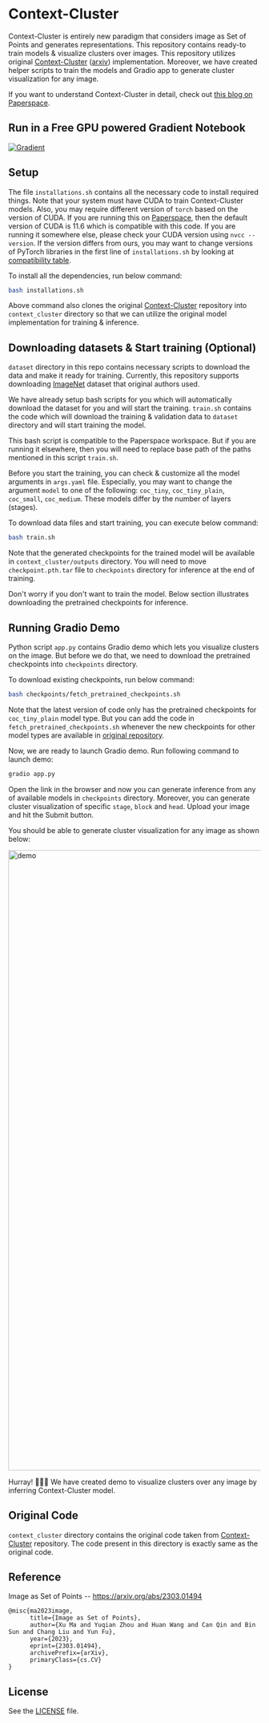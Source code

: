 # Context-Cluster

Context-Cluster is entirely new paradigm that considers image as Set of Points and generates representations. This repository contains ready-to train models & visualize clusters over images. This repository utilizes original [Context-Cluster](https://github.com/ma-xu/Context-Cluster) ([arxiv](https://arxiv.org/abs/2303.01494)) implementation. Moreover, we have created helper scripts to train the models and Gradio app to generate cluster visualization for any image.  

If you want to understand Context-Cluster in detail, check out [this blog on Paperspace](https://blog.paperspace.com/context-cluster/).


## Run in a Free GPU powered Gradient Notebook
[![Gradient](https://assets.paperspace.io/img/gradient-badge.svg)](https://console.paperspace.com/github/ashutosh1919/context-cluster-pytorch?machine=Free-GPU)


## Setup

The file `installations.sh` contains all the necessary code to install required things. Note that your system must have CUDA to train Context-Cluster models. Also, you may require different version of `torch` based on the version of CUDA. If you are running this on [Paperspace](https://www.paperspace.com/), then the default version of CUDA is 11.6 which is compatible with this code. If you are running it somewhere else, please check your CUDA version using `nvcc --version`. If the version differs from ours, you may want to change versions of PyTorch libraries in the first line of `installations.sh` by looking at [compatibility table](https://github.com/pytorch/pytorch/wiki/PyTorch-Versions).

To install all the dependencies, run below command:

```bash
bash installations.sh
```

Above command also clones the original [Context-Cluster](https://github.com/ma-xu/Context-Cluster) repository into `context_cluster` directory so that we can utilize the original model implementation for training & inference.


## Downloading datasets & Start training (Optional)

`dataset` directory in this repo contains necessary scripts to download the data and make it ready for training. Currently, this repository supports downloading [ImageNet](https://www.image-net.org/) dataset that original authors used.

We have already setup bash scripts for you which will automatically download the dataset for you and will start the training. `train.sh` contains the code which will download the training & validation data to `dataset` directory and will start training the model.

This bash script is compatible to the Paperspace workspace. But if you are running it elsewhere, then you will need to replace base path of the paths mentioned in this script `train.sh`.

Before you start the training, you can check & customize all the model arguments in `args.yaml` file. Especially, you may want to change the argument `model` to one of the following: `coc_tiny`, `coc_tiny_plain`, `coc_small`, `coc_medium`. These models differ by the number of layers (stages).

To download data files and start training, you can execute below command:

```bash
bash train.sh
```

Note that the generated checkpoints for the trained model will be available in `context_cluster/outputs` directory. You will need to move `checkpoint.pth.tar` file to `checkpoints` directory for inference at the end of training.

Don't worry if you don't want to train the model. Below section illustrates downloading the pretrained checkpoints for inference.


## Running Gradio Demo

Python script `app.py` contains Gradio demo which lets you visualize clusters on the image. But before we do that, we need to download the pretrained checkpoints into `checkpoints` directory.

To download existing checkpoints, run below command:

```bash
bash checkpoints/fetch_pretrained_checkpoints.sh
```

Note that the latest version of code only has the pretrained checkpoints for `coc_tiny_plain` model type. But you can add the code in `fetch_pretrained_checkpoints.sh` whenever the new checkpoints for other model types are available in [original repository](https://github.com/ma-xu/Context-Cluster).

Now, we are ready to launch Gradio demo. Run following command to launch demo:

```bash
gradio app.py
```

Open the link in the browser and now you can generate inference from any of available models in `checkpoints` directory. Moreover, you can generate cluster visualization of specific `stage`, `block` and `head`. Upload your image and hit the Submit button.

You should be able to generate cluster visualization for any image as shown below:

<img width="1238" alt="demo" src="https://user-images.githubusercontent.com/20843596/228104200-aed8b4dc-ebce-4d41-b097-34d63fe7f993.png">

Hurray! 🎉🎉🎉  We have created demo to visualize clusters over any image by inferring Context-Cluster model.


## Original Code

`context_cluster` directory contains the original code taken from [Context-Cluster](https://github.com/ma-xu/Context-Cluster) repository. The code present in this directory is exactly same as the original code.


## Reference

Image as Set of Points -- https://arxiv.org/abs/2303.01494

```
@misc{ma2023image,
      title={Image as Set of Points}, 
      author={Xu Ma and Yuqian Zhou and Huan Wang and Can Qin and Bin Sun and Chang Liu and Yun Fu},
      year={2023},
      eprint={2303.01494},
      archivePrefix={arXiv},
      primaryClass={cs.CV}
}
```

## License

See the [LICENSE](LICENSE) file.
